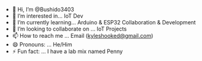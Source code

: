 - 👋 Hi, I’m @Bushido3403
- 👀 I’m interested in... IoT Dev
- 🌱 I’m currently learning... Arduino & ESP32 Collaboration & Development
- 💞️ I’m looking to collaborate on ... IoT Projects
- 📫 How to reach me ... Email (kyleshooked@gmail.com)
- 😄 Pronouns: ... He/Him
- ⚡ Fun fact: ... I have a lab mix named Penny

<!---
Bushido008/Bushido008 is a ✨ special ✨ repository because its `README.md` (this file) appears on your GitHub profile.
You can click the Preview link to take a look at your changes.
--->
